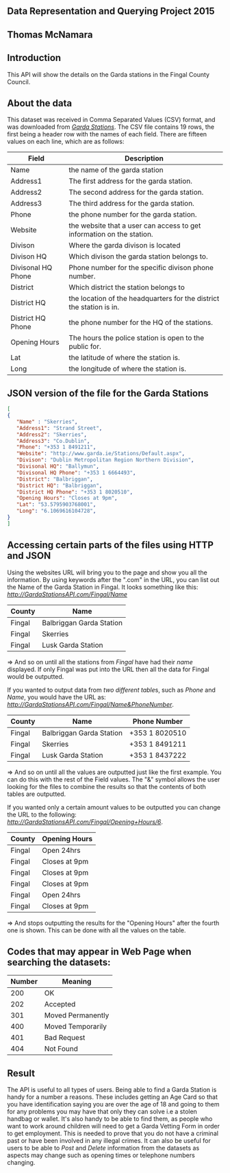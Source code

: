 ## Data Representation and Querying Project 2015 
## Thomas McNamara

## Introduction 

This API will show the details on the Garda stations in the Fingal County Council. 

## About the data
This dataset was received in Comma Separated Values (CSV) format, and was downloaded from [*Garda Stations*](https://data.gov.ie/dataset/garda-stations).
The CSV file contains 19 rows, the first being a header row with the names of each field.
There are fifteen values on each line, which are as follows: 

Field | Description
------------ | -------------
Name | the name of the garda station
Address1 | The first address for the garda station.
Address2 |The second address for the garda station.
Address3 |  The third address for the garda station.
Phone | the phone number for the garda station.
Website | the website that a user can access to get information on the station.
Divison | Where the garda divison is located
Divison HQ | Which divison the garda station belongs to.
Divisonal HQ Phone | Phone number for the specific divison phone number.
District | Which district the station belongs to
District HQ | the location of the headquarters for the district the station is in. 
District HQ Phone | the phone number for the HQ of the stations.
Opening Hours | The hours the police station is open to the public for.
Lat | the latitude of where the station is.
Long | the longitude of where the station is.

## JSON version of the file for the Garda Stations
```JSON
[
{
   "Name" : "Skerries", 
   "Address1": "Strand Street",
   "Address2": "Skerries",
   "Address3": "Co.Dublin",
   "Phone": "+353 1 8491211",
   "Website": "http://www.garda.ie/Stations/Default.aspx",
   "Divison": "Dublin Metropolitan Region Northern Division",
   "Divisonal HQ": "Ballymun",
   "Divisonal HQ Phone": "+353 1 6664493",
   "District": "Balbriggan",
   "District HQ": "Balbriggan",
   "District HQ Phone": "+353 1 8020510",
   "Opening Hours": "Closes at 9pm",
   "Lat": "53.5795903768001",
   "Long": "6.1069616104728",
}
]
``` 
## Accessing certain parts of the files using HTTP and JSON
Using the websites URL will bring you to the page and show you all the information. By using keywords after the ".com" in the URL, you can list out the Name of the Garda Station in Fingal. It looks something like this: 
*http://GardaStationsAPI.com/Fingal/Name*

County | Name
------------ | -------------
Fingal | Balbriggan Garda Station
Fingal | Skerries
Fingal | Lusk Garda Station
=> And so on until all the stations from *Fingal* have had their *name* displayed. If only Fingal was put into the URL then all the data for Fingal would be outputted. 

If you wanted to output data from *two different table*s, such as *Phone* and *Name*, you would have the URL as: *http://GardaStationsAPI.com/Fingal/Name&PhoneNumber*.

County | Name | Phone Number
------------ | ------------- | -------------
Fingal | Balbriggan Garda Station | +353 1 8020510
Fingal | Skerries | +353 1 8491211
Fingal | Lusk Garda Station | +353 1 8437222
=> And so on until all the values are outputted just like the first example. You can do this with the rest of the Field values. The "&" symbol allows the user looking for the files to combine the results so that the contents of both tables are outputted.

If you wanted only a certain amount values to be outputted you can change the URL to the following:
*http://GardaStationsAPI.com/Fingal/Opening+Hours/6*.

County | Opening Hours
------------ | -------------
Fingal | Open 24hrs
Fingal | Closes at 9pm
Fingal | Closes at 9pm
Fingal | Closes at 9pm
Fingal | Open 24hrs
Fingal | Closes at 9pm

=> And stops outputting the results for the "Opening Hours" after the fourth one is shown. This can be done with all the values on the table.

## Codes that may appear in Web Page when searching the datasets:
Number | Meaning
------------ | -------------
200 | OK  
202 | Accepted 
301 | Moved Permanently
400 | Moved Temporarily
401 | Bad Request
404 | Not Found


## Result
The API is useful to all types of users. Being able to find a Garda Station is handy for a number a reasons. These includes getting an Age Card so that you have identification saying you are over the age of 18 and going to them for any problems you may have that only they can solve i.e a stolen handbag or wallet. It's also handy to be able to find them, as people who want to work around children will need to get a Garda Vetting Form in order to get employment. This is needed to prove that you do not have a criminal past or have been involved in any illegal crimes. It can also be useful for users to be able to *Post* and *Delete* information from the datasets as aspects may change such as opening times or telephone numbers changing.
